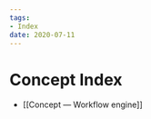 ```yaml
---
tags:
- Index
date: 2020-07-11
---
```


# Concept  Index

<!--
```dataview
List
From #Concept 
```
-->

- [[Concept — Workflow engine]]


